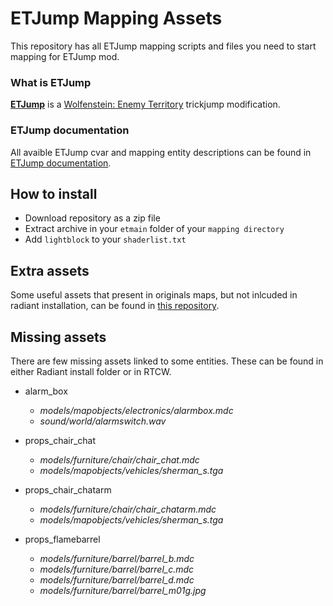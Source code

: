 # ETJump Mapping Assets
This repository has all ETJump mapping scripts and files you need to start mapping for ETJump mod.

### What is ETJump
[__ETJump__](http://etjump.com) is a [Wolfenstein: Enemy Territory](https://en.wikipedia.org/wiki/Wolfenstein:_Enemy_Territory) trickjump modification.

### ETJump documentation
All avaible ETJump cvar and mapping entity descriptions can be found in [ETJump documentation](http://etjump.rtfd.io/).

## How to install
* Download repository as a zip file
* Extract archive in your `etmain` folder of your `mapping directory`
* Add `lightblock` to your `shaderlist.txt`

## Extra assets
Some useful assets that present in originals maps, but not inlcuded in radiant installation, can be found in [this repository](https://github.com/Aciz/ET-extra-assets).

## Missing assets
There are few missing assets linked to some entities. These can be found in either Radiant install folder or in RTCW.

* alarm_box
  * *models/mapobjects/electronics/alarmbox.mdc*
  * *sound/world/alarmswitch.wav*
  
* props_chair_chat
  * *models/furniture/chair/chair_chat.mdc*
  * *models/mapobjects/vehicles/sherman_s.tga*
  
* props_chair_chatarm
  * *models/furniture/chair/chair_chatarm.mdc*
  * *models/mapobjects/vehicles/sherman_s.tga*
  
* props_flamebarrel
  * *models/furniture/barrel/barrel_b.mdc*
  * *models/furniture/barrel/barrel_c.mdc*
  * *models/furniture/barrel/barrel_d.mdc*
  * *models/furniture/barrel/barrel_m01g.jpg*
  
